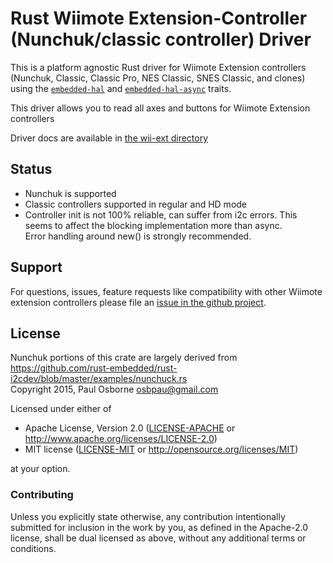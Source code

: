 # Rust Wiimote Extension-Controller (Nunchuk/classic controller) Driver

This is a platform agnostic Rust driver for Wiimote Extension controllers (Nunchuk, Classic, Classic Pro, NES Classic, SNES Classic, and clones) using the [`embedded-hal`] and [`embedded-hal-async`] traits.

This driver allows you to read all axes and buttons for Wiimote Extension controllers

Driver docs are available in [the wii-ext directory](wii-ext/README.md)


## Status

- Nunchuk is supported
- Classic controllers supported in regular and HD mode
- Controller init is not 100% reliable, can suffer from i2c errors. This seems to affect the blocking implementation more than async.  
  Error handling around new() is strongly recommended.

## Support

For questions, issues, feature requests like compatibility with other Wiimote extension controllers please file an
[issue in the github project](https://github.com/9names/wii-ext-rs/issues).

## License

Nunchuk portions of this crate are largely derived from  
<https://github.com/rust-embedded/rust-i2cdev/blob/master/examples/nunchuck.rs>  
Copyright 2015, Paul Osborne <osbpau@gmail.com>

Licensed under either of

 * Apache License, Version 2.0 ([LICENSE-APACHE](LICENSE-APACHE) or
   <http://www.apache.org/licenses/LICENSE-2.0>)
 * MIT license ([LICENSE-MIT](LICENSE-MIT) or
   <http://opensource.org/licenses/MIT>)

at your option.

### Contributing

Unless you explicitly state otherwise, any contribution intentionally submitted
for inclusion in the work by you, as defined in the Apache-2.0 license, shall
be dual licensed as above, without any additional terms or conditions.

[`embedded-hal`]: https://crates.io/crates/embedded-hal
[`embedded-hal-async`]: https://crates.io/crates/embedded-hal-async